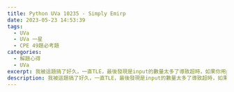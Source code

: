 ```yaml
---
title: Python UVa 10235 - Simply Emirp
date: 2023-05-23 14:53:39
tags:
  - UVa
  - UVa 一星
  - CPE 49題必考題
categories:
  - 解題心得
  - UVa
excerpt: 我被這題搞了好久，一直TLE，最後發現是input的數量太多了導致超時，如果你用python做也超時，可以參考我下方的方法 - Python UVa 10226 - Hardwood Species 解題心得
description: 我被這題搞了好久，一直TLE，最後發現是input的數量太多了導致超時，如果你用python做也超時，可以參考我下方的方法 - Python UVa 10226 - Hardwood Species 解題心得
---
```

